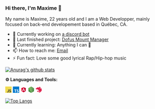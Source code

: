 ### Hi there, I'm Maxime 👋

<!--
**MaxGendron/maxgendron** using https://github.com/anuraghazra/github-readme-stats#top-languages-card
-->

My name is Maxime, 22 years old and I am a Web Developper, mainly focused on back-end developement based in Québec, CA.

- 🚧 Currently working on [a discord bot](https://github.com/MaxGendron/DBot)
- 🔭 Last finished project: [Dofus Mount Manager](https://www.dofusmountmanager.com/)
- 🌱 Currently learning: Anything I can 🎈
- 📫 How to reach me: [Email](mailto:maxgendronsubmission@gmail.com)
- ⚡ Fun fact: Love some good lyrical Rap/Hip-hop music

[![Anurag's github stats](https://github-readme-stats.vercel.app/api?username=maxgendron&count_private=true&show_icons=true=&theme=onedark)](https://github.com/anuraghazra/github-readme-stats)

**⚙ Languages and Tools:**

<code><img height="20" src="https://raw.githubusercontent.com/github/explore/80688e429a7d4ef2fca1e82350fe8e3517d3494d/topics/javascript/javascript.png"></code>
<code><img height="20" src="https://raw.githubusercontent.com/github/explore/80688e429a7d4ef2fca1e82350fe8e3517d3494d/topics/typescript/typescript.png"></code>
<code><img height="20" src="https://raw.githubusercontent.com/github/explore/80688e429a7d4ef2fca1e82350fe8e3517d3494d/topics/angular/angular.png"></code>
<code><img height="20" src="https://raw.githubusercontent.com/github/explore/80688e429a7d4ef2fca1e82350fe8e3517d3494d/topics/nodejs/nodejs.png"></code>
<code><img height="20" src="https://raw.githubusercontent.com/github/explore/37c71fdca4e12086faf8c7009793d2eb588c914e/topics/nestjs/nestjs.png"></code>

[![Top Langs](https://github-readme-stats.vercel.app/api/top-langs/?username=maxgendron&layout=compact&theme=onedark)](https://github.com/anuraghazra/github-readme-stats)
